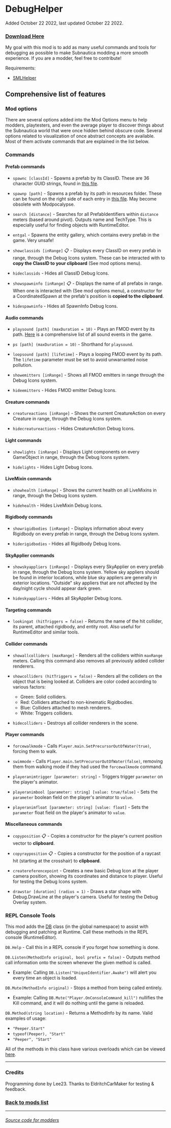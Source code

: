 # DebugHelper

Added October 22 2022, last updated October 22 2022.

### [Download Here](https://github.com/LeeTwentyThree/Lee23-SubnauticaMods/raw/main/Downloads/DebugHelper.zip)

My goal with this mod is to add as many useful commands and tools for debugging as possible to make Subnautica modding a more smooth experience. If you are a modder, feel free to contribute!

Requirements:
- [SMLHelper](https://www.nexusmods.com/subnautica/mods/113)

## Comprehensive list of features
### Mod options
There are several options added into the Mod Options menu to help modders, playtesters, and even the average player to discover things about the Subnautica world that were once hidden behind obscure code. Several options related to visualization of once abstract concepts are available. Most of them activate commands that are explained in the list below.
### Commands
#### Prefab commands
- `spawnc [classId]` - Spawns a prefab by its ClassID. These are 36 character GUID strings, found in [this file](https://github.com/LeeTwentyThree/Lee23-SubnauticaMods/blob/main/Resources/SN1-PrefabPaths.json).

- `spawnp [path]` - Spawns a prefab by its path in resources folder. These can be found on the right side of each entry in [this file](https://github.com/LeeTwentyThree/Lee23-SubnauticaMods/blob/main/Resources/SN1-PrefabPaths.json). May become obsolete with Modpocalypse.

- `search [distance]` - Searches for all PrefabIdentifiers within `distance` meters (based around pivot). Outputs name and TechType. This is especially useful for finding objects with RuntimeEditor.

- `entgal` - Spawns the entity gallery, which contains every prefab in the game. Very unsafe!

- `showclassids [inRange]` 📋 - Displays every ClassID on every prefab in range, through the Debug Icons system. These can be interacted with to **copy the ClassID to your clipboard** (See mod options menu).

- `hideclassids` - Hides all ClassID Debug Icons.

- `showspawninfo [inRange]` 📋 - Displays the name of all prefabs in range. When one is interacted with (See mod options menu), a constructor for a CoordinatedSpawn at the prefab's position is **copied to the clipboard**. 

- `hidespawninfo` - Hides all SpawnInfo Debug Icons.

#### Audio commands
- `playsound [path] (maxDuration = 10)` - Plays an FMOD event by its path. [Here](https://github.com/LeeTwentyThree/Lee23-SubnauticaMods/blob/main/Resources/SN1-FMODEvents.txt) is a comprehensive list of all sound events in the game.

- `ps [path] (maxDuration = 10)` - Shorthand for `playsound`.

- `loopsound [path] [lifetime]` - Plays a looping FMOD event by its path. The `lifetime` parameter must be set to avoid unwarranted noise pollution.

- `showemitters [inRange]` - Shows all FMOD emitters in range through the Debug Icons system.

- `hideemitters` - Hides FMOD emitter Debug Icons.

#### Creature commands
- `creatureactions [inRange]` - Shows the current CreatureAction on every Creature in range, through the Debug Icons system.

- `hidecreatureactions` - Hides CreatureAction Debug Icons.

#### Light commands
- `showlights [inRange]` - Displays Light components on every GameObject in range, through the Debug Icons system.

- `hidelights` - Hides Light Debug Icons.

#### LiveMixin commands
- `showhealth [inRange]` - Shows the current health on all LiveMixins in range, through the Debug Icons system.

- `hidehealth` - Hides LiveMixin Debug Icons.

#### Rigidbody commands
- `showrigidbodies [inRange]` - Displays information about every Rigidbody on every prefab in range, through the Debug Icons system.

- `hiderigidbodies` - Hides all Rigidbody Debug Icons.

#### SkyApplier commands
- `showskyappliers [inRange]` - Displays every SkyApplier on every prefab in range, through the Debug Icons system. Yellow sky appliers should be found in interior locations, while blue sky appliers are generally in exterior locations. "Outside" sky appliers that are not affected by the day/night cycle should appear dark green.

- `hideskyappliers` - Hides all SkyApplier Debug Icons.

#### Targeting commands
- `lookingat (hitTriggers = false)` - Returns the name of the hit collider, its parent, attached rigidbody, and entity root. Also useful for RuntimeEditor and similar tools.

#### Collider commands
- `showallcolliders [maxRange]` - Renders all the colliders within `maxRange` meters. Calling this command also removes all previously added collider renderers.

- `showcolliders (hitTriggers = false)` - Renders all the colliders on the object that is being looked at. Colliders are color coded according to various factors:
  - Green: Solid colliders.
  - Red: Colliders attached to non-kinematic Rigidbodies.
  - Blue: Colliders attached to mesh renderers.
  - White: Triggers colliders.

- `hidecolliders` - Destroys all collider renderers in the scene.

#### Player commands
- `forcewalkmode` - Calls `Player.main.SetPrecursorOutOfWater(true)`, forcing them to walk.

- `swimmode` - Calls `Player.main.SetPrecursorOutOfWater(false)`, removing them from walking mode if they had used the `forcewalkmode` command.

- `playeranimtrigger [parameter: string]` - Triggers trigger `parameter` on the player's animator.

- `playeranimbool [parameter: string] [value: true/false]` - Sets the `parameter` boolean field on the player's animator to `value`.

- `playeranimfloat [parameter: string] [value: float]` - Sets the `parameter` float field on the player's animator to `value`.

#### Miscellaneous commands
- `copyposition` 📋 - Copies a constructor for the player's current position vector to **clipboard**.

- `copyrayposition` 📋 - Copies a constructor for the position of a raycast hit (starting at the crosshair) to **clipboard**.

- `createreferencepoint` - Creates a new basic Debug Icon at the player camera position, showing its coordinates and distance to player. Useful for testing the Debug Icons system.

- `drawstar [duration] (radius = 1)` - Draws a star shape with Debug.DrawLine at the player's camera. Useful for testing the Debug Overlay system.

### REPL Console Tools
This mod adds the [DB](https://github.com/LeeTwentyThree/Lee23-SubnauticaMods/blob/main/DebugHelper/DebugHelper/DB.cs) class (in the global namespace) to assist with debugging and patching at Runtime. Call these methods in the REPL console (RuntimeEditor).

`DB.Help` - Call this in a REPL console if you forget how something is done.

`DB.Listen(MethodInfo original, bool prefix = false)` - Outputs method call information onto the screen whenever the given method is called.
- Example: Calling `DB.Listen("UniqueIdentifier.Awake")` will alert you every time an object is loaded.

`DB.Mute(MethodInfo original)` - Stops a method from being called entirely.
  - Example: Calling `DB.Mute("Player.OnConsoleCommand_kill")` nullifies the Kill command, and it will do nothing until the game is reloaded.

`DB.Method(string location)` - Returns a MethodInfo by its name. Valid examples of usage:
  - `"Peeper.Start"`
  - `typeof(Peeper), "Start"`
  - `"Peeper", "Start"`

All of the methods in this class have various overloads which can be viewed [here](https://github.com/LeeTwentyThree/Lee23-SubnauticaMods/blob/main/DebugHelper/DebugHelper/DB.cs).

---

### Credits

Programming done by Lee23. Thanks to EldritchCarMaker for testing & feedback.

### [Back to mods list](https://github.com/LeeTwentyThree/Lee23-SubnauticaMods/blob/main/Downloads/DownloadPages/ModDownloads-Subnautica.md)

---

###### [Source code for modders](https://github.com/LeeTwentyThree/Lee23-SubnauticaMods/tree/main/DebugHelper)
